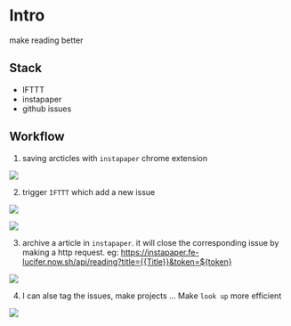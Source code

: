 # Intro
make reading better

## Stack

- IFTTT
- instapaper
- github issues

## Workflow

1. saving arcticles with `instapaper` chrome extension

![](https://tva1.sinaimg.cn/large/00831rSTly1gcegdbxlroj30ee0niq7z.jpg)

2. trigger `IFTTT` which add a new issue

![](https://tva1.sinaimg.cn/large/00831rSTly1gcegpbs0ccj31wq0q4jw4.jpg)

![](https://tva1.sinaimg.cn/large/00831rSTly1gcegokidnyj30vm0ls789.jpg)

3. archive a article in `instapaper`. it will close the corresponding issue by making a http request. eg: https://instapaper.fe-lucifer.now.sh/api/reading?title={{Title}}&token=${token}

![](https://tva1.sinaimg.cn/large/00831rSTly1gcegmhekycj31ka0ncgrv.jpg)

4. I can alse tag the issues, make projects ... Make `look up` more efficient

![](https://tva1.sinaimg.cn/large/00831rSTly1gcegra4oslj30u00uyqff.jpg)

